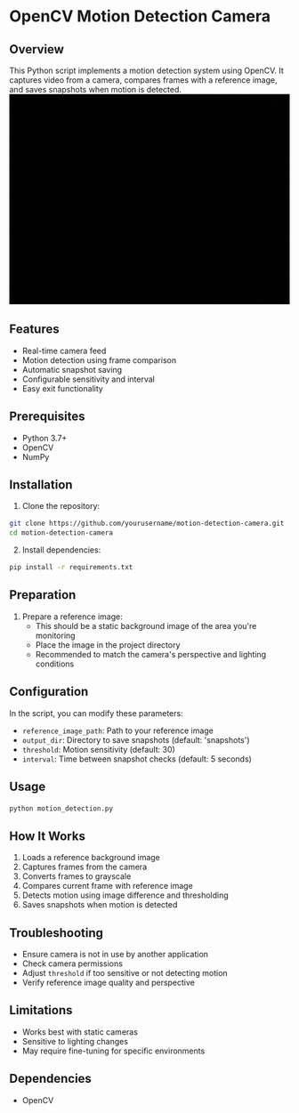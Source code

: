 # OpenCV Motion Detection Camera

## Overview
This Python script implements a motion detection system using OpenCV. It captures video from a camera, compares frames with a reference image, and saves snapshots when motion is detected.
![Alt Text](snapshot_20250328_223726.jpg)
## Features
- Real-time camera feed
- Motion detection using frame comparison
- Automatic snapshot saving
- Configurable sensitivity and interval
- Easy exit functionality

## Prerequisites
- Python 3.7+
- OpenCV
- NumPy

## Installation

1. Clone the repository:
```bash
git clone https://github.com/yourusername/motion-detection-camera.git
cd motion-detection-camera
```

2. Install dependencies:
```bash
pip install -r requirements.txt
```

## Preparation
1. Prepare a reference image:
   - This should be a static background image of the area you're monitoring
   - Place the image in the project directory
   - Recommended to match the camera's perspective and lighting conditions

## Configuration
In the script, you can modify these parameters:
- `reference_image_path`: Path to your reference image
- `output_dir`: Directory to save snapshots (default: 'snapshots')
- `threshold`: Motion sensitivity (default: 30)
- `interval`: Time between snapshot checks (default: 5 seconds)

## Usage
```bash
python motion_detection.py
```

## How It Works
1. Loads a reference background image
2. Captures frames from the camera
3. Converts frames to grayscale
4. Compares current frame with reference image
5. Detects motion using image difference and thresholding
6. Saves snapshots when motion is detected

## Troubleshooting
- Ensure camera is not in use by another application
- Check camera permissions
- Adjust `threshold` if too sensitive or not detecting motion
- Verify reference image quality and perspective

## Limitations
- Works best with static cameras
- Sensitive to lighting changes
- May require fine-tuning for specific environments

## Dependencies
- OpenCV
